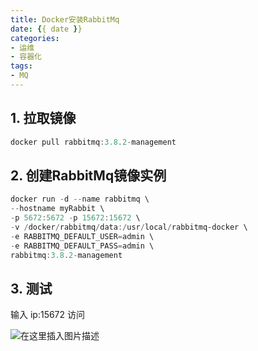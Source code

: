 ```yaml
---
title: Docker安装RabbitMq
date: {{ date }}
categories:
- 运维
- 容器化
tags:
- MQ
---
```

## 1. 拉取镜像

```powershell
docker pull rabbitmq:3.8.2-management
```

## 2. 创建RabbitMq镜像实例

```powershell
docker run -d --name rabbitmq \
--hostname myRabbit \
-p 5672:5672 -p 15672:15672 \
-v /docker/rabbitmq/data:/usr/local/rabbitmq-docker \
-e RABBITMQ_DEFAULT_USER=admin \
-e RABBITMQ_DEFAULT_PASS=admin \
rabbitmq:3.8.2-management
```

## 3. 测试

输入 ip:15672 访问

![在这里插入图片描述](https://img-blog.csdnimg.cn/20210101223742953.png?x-oss-process=image/watermark,type_ZmFuZ3poZW5naGVpdGk,shadow_10,text_aHR0cHM6Ly9ibG9nLmNzZG4ubmV0L3dlaXhpbl80MjEwMzAyNg==,size_16,color_FFFFFF,t_70)